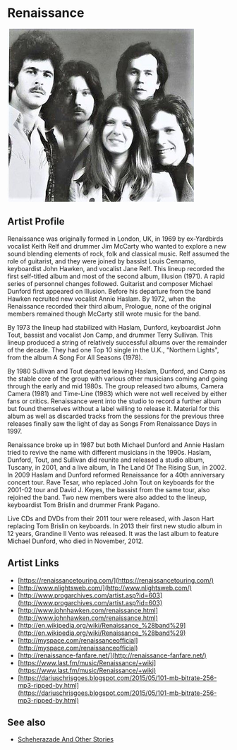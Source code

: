# Renaissance

![](../../assets/artists/Renaissance.png)

## Artist Profile

Renaissance was originally formed in London, UK, in 1969 by ex-Yardbirds vocalist Keith Relf and drummer Jim McCarty who wanted to explore a new sound blending elements of rock, folk and classical music. Relf assumed the role of guitarist, and they were joined by bassist Louis Cennamo, keyboardist John Hawken, and vocalist Jane Relf. This lineup recorded the first self-titled album and most of the second album, Illusion (1971). A rapid series of personnel changes followed. Guitarist and composer Michael Dunford first appeared on Illusion. Before his departure from the band Hawken recruited new vocalist Annie Haslam. By 1972, when the Renaissance recorded their third album, Prologue, none of the original members remained though McCarty still wrote music for the band.

By 1973 the lineup had stabilized with Haslam, Dunford, keyboardist John Tout, bassist and vocalist Jon Camp, and drummer Terry Sullivan. This lineup produced a string of relatively successful albums over the remainder of the decade. They had one Top 10 single in the U.K., "Northern Lights", from the album A Song For All Seasons (1978).

By 1980 Sullivan and Tout departed leaving Haslam, Dunford, and Camp as the stable core of the group with various other musicians coming and going through the early and mid 1980s. The group released two albums, Camera Camera (1981) and Time-Line (1983) which were not well received by either fans or critics. Renaissance went into the studio to record a further album but found themselves without a label willing to release it. Material for this album as well as discarded tracks from the sessions for the previous three releases finally saw the light of day as Songs From Renaissance Days in 1997. 

Renaissance broke up in 1987 but both Michael Dunford and Annie Haslam tried to revive the name with different musicians in the 1990s. Haslam, Dunford, Tout, and Sullivan did reunite and released a studio album, Tuscany, in 2001, and a live album, In The Land Of The Rising Sun, in 2002. In 2009 Haslam and Dunford reformed Renaissance for a 40th anniversary concert tour. Rave Tesar, who replaced John Tout on keyboards for the 2001-02 tour and David J. Keyes, the bassist from the same tour, also rejoined the band. Two new members were also added to the lineup, keyboardist Tom Brislin and drummer Frank Pagano.

Live CDs and DVDs from their 2011 tour were released, with Jason Hart replacing Tom Brislin on keyboards. In 2013 their first new studio album in 12 years, Grandine Il Vento was released. It was the last album to feature Michael Dunford, who died in November, 2012.

## Artist Links

- [https://renaissancetouring.com/](https://renaissancetouring.com/)
- [http://www.nlightsweb.com/](http://www.nlightsweb.com/)
- [http://www.progarchives.com/artist.asp?id=603](http://www.progarchives.com/artist.asp?id=603)
- [http://www.johnhawken.com/renaissance.html](http://www.johnhawken.com/renaissance.html)
- [http://en.wikipedia.org/wiki/Renaissance_%28band%29](http://en.wikipedia.org/wiki/Renaissance_%28band%29)
- [http://myspace.com/renaissanceofficial](http://myspace.com/renaissanceofficial)
- [http://renaissance-fanfare.net/](http://renaissance-fanfare.net/)
- [https://www.last.fm/music/Renaissance/+wiki](https://www.last.fm/music/Renaissance/+wiki)
- [https://dariuschrisgoes.blogspot.com/2015/05/101-mb-bitrate-256-mp3-ripped-by.html](https://dariuschrisgoes.blogspot.com/2015/05/101-mb-bitrate-256-mp3-ripped-by.html)


## See also

- [Scheherazade And Other Stories](Scheherazade_And_Other_Stories.md)
